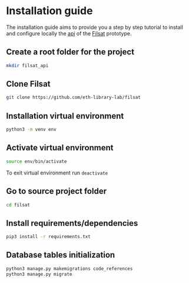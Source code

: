 # Installation guide

The installation guide aims to provide you a step by step tutorial to install and configure locally the [api](https://github.com/eth-library-lab/filsat/tree/master/api) of the [Filsat](https://github.com/eth-library-lab/filsat) prototype.

## Create a root folder for the project

```bash
mkdir filsat_api
```

## Clone Filsat

```bash
git clone https://github.com/eth-library-lab/filsat
```

## Installation virtual environment

```bash
python3 -m venv env
```

## Activate virtual environment

```bash
source env/bin/activate
```

To exit virtual environment run `deactivate`

## Go to source project folder

```bash
cd filsat
```

## Install requirements/dependencies

```bash
pip3 install -r requirements.txt
```

## Database tables initialization

```bash
python3 manage.py makemigrations code_references
python3 manage.py migrate
```
